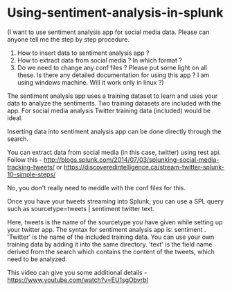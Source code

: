 # Using-sentiment-analysis-in-splunk

(I want to use sentiment analysis app for social media data. Please can anyone tell me the step by step procedure.
1. How to insert data to sentiment analysis app ?
2. How to extract data from social media ? In which format ? 
3. Do we need to change any conf files ?
Please put some light on all these.
Is there any detailed documentation for using this app ?
I am using windows machine. Will it work only in linux ?)

The sentiment analysis app uses a training dataset to learn and uses your data to analyze the sentiments. Two training datasets are included with the app. For social media analysis Twitter training data (included) would be ideal.

Inserting data into sentiment analysis app can be done directly through the search. 

You can extract data from social media (in this case, twitter) using rest api. Follow this - http://blogs.splunk.com/2014/07/03/splunking-social-media-tracking-tweets/ or https://discoveredintelligence.ca/stream-twitter-splunk-10-simple-steps/

No, you don't really need to meddle with the conf files for this.

Once you have your tweets streaming into Splunk, you can use a SPL query such as sourcetype=tweets | sentiment twitter text.

Here, tweets is the name of the sourcetype you have given while setting up your twitter app. The syntax for sentiment analysis app is: sentiment . 'Twitter' is the name of the included training data. You can use your own training data by adding it into the same directory. 'text' is the field name derived from the search which contains the content of the tweets, which need to be analyzed.

This video can give you some additional details -https://www.youtube.com/watch?v=EU1sgObvrbI
